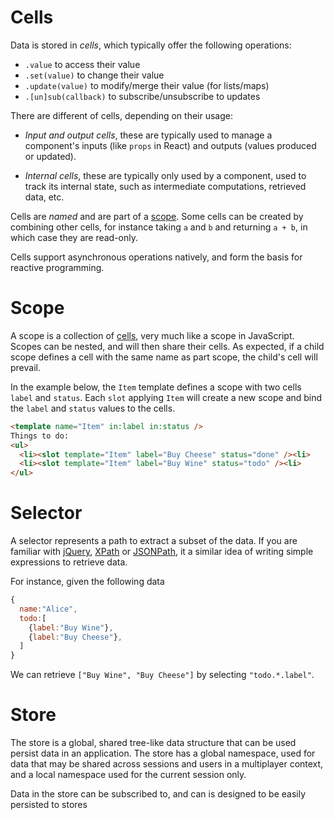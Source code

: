 # Cells

Data is stored in *cells*, which typically offer the following operations:

- `.value` to access their value
- `.set(value)` to change their value
- `.update(value)` to modify/merge their value (for lists/maps)
- `.[un]sub(callback)` to subscribe/unsubscribe to updates

There are different of cells, depending on their usage:

- *Input and output cells*, these are typically used to manage a component's
  inputs (like `props` in React) and outputs (values produced or updated).

- *Internal cells*, these are typically only used by a component, used to track
  its internal state, such as intermediate computations, retrieved data, etc.

Cells are *named* and are part of a [scope](#scope). Some cells can be created
by combining other cells, for instance taking `a` and `b` and returning `a +
b`, in which case they are read-only.

Cells support asynchronous operations natively, and form the basis for 
reactive programming.

# Scope

A scope is a collection of [cells](#cells), very much like a scope in
JavaScript. Scopes can be nested, and will then share their cells. As expected,
if a child scope defines a cell with the same name as part scope, the child's
cell will prevail.

In the example below, the `Item` template defines a scope with two cells
`label` and `status`. Each `slot` applying `Item` will create a new scope
and bind the `label` and `status` values to the cells.

```html
<template name="Item" in:label in:status />
Things to do:
<ul>
  <li><slot template="Item" label="Buy Cheese" status="done" /><li>
  <li><slot template="Item" label="Buy Wine" status="todo" /><li>
</ul>
```

# Selector

A selector represents a path to extract a subset of the data. If you are
familiar with [jQuery](https://jquery.com/),
[XPath](https://en.wikipedia.org/wiki/XPath) or
[JSONPath](https://datatracker.ietf.org/doc/id/draft-goessner-dispatch-jsonpath-00.html),
it a similar idea of writing simple expressions to retrieve data.

For instance, given the following data

```javascript
{
  name:"Alice",
  todo:[
    {label:"Buy Wine"},
    {label:"Buy Cheese"},
  ]
}
```

We can retrieve `["Buy Wine", "Buy Cheese"]` by selecting `"todo.*.label"`.

# Store

The store is a global, shared tree-like data structure that can be used persist
data in an application. The store has a global namespace, used for data that
may be shared across sessions and users in a multiplayer context, and a local
namespace used for the current session only.

Data in the store can be subscribed to, and can is designed to be easily 
persisted to stores
